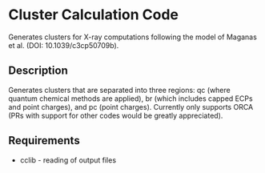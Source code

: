 # Cluster Calculation Code

Generates clusters for X-ray computations following the model of Maganas et al.
(DOI: 10.1039/c3cp50709b).


## Description

Generates clusters that are separated into three regions: qc (where quantum
chemical methods are applied), br (which includes capped ECPs and point
charges), and pc (point charges). Currently only supports ORCA (PRs with
support for other codes would be greatly appreciated).


## Requirements

* cclib - reading of output files

